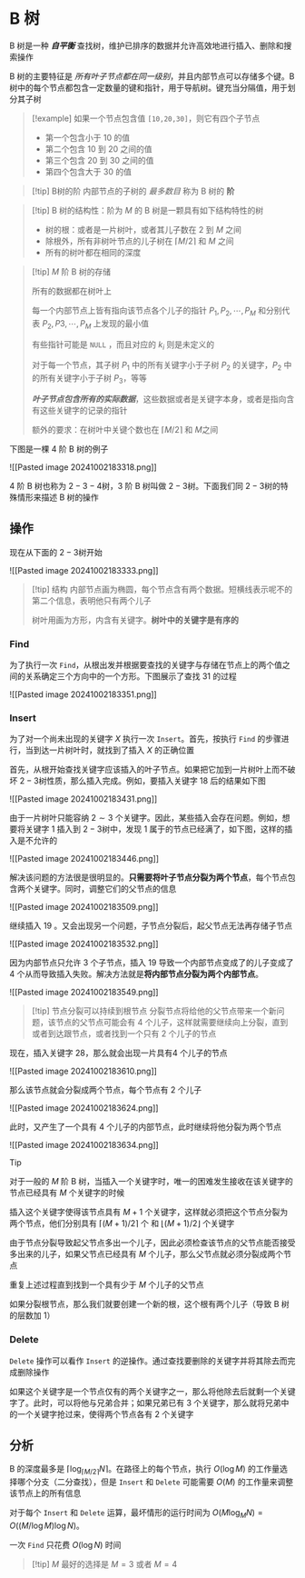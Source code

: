 # B 树

B 树是一种 **_自平衡_** 查找树，维护已排序的数据并允许高效地进行插入、删除和搜索操作

B 树的主要特征是 _所有叶子节点都在同一级别_，并且内部节点可以存储多个键。B 树中的每个节点都包含一定数量的键和指针，用于导航树。键充当分隔值，用于划分其子树

> [!example] 
> 如果一个节点包含值 `[10,20,30]`，则它有四个子节点
> + 第一个包含小于 10 的值
> + 第二个包含 10 到 20 之间的值
> + 第三个包含 20 到 30 之间的值
> + 第四个包含大于 30 的值

> [!tip] B树的阶
> 内部节点的子树的 _最多数目_ 称为 B 树的 **阶**

> [!tip] B 树的结构性：阶为 $M$  的 B 树是一颗具有如下结构特性的树
> + 树的根：或者是一片树叶，或者其儿子数在 $2$ 到 $M$ 之间
> + 除根外，所有非树叶节点的儿子树在 $\lceil M / 2 \rceil$ 和 $M$ 之间
> + 所有的树叶都在相同的深度
> 

> [!tip] $M$ 阶 B 树的存储
>  
> 所有的数据都在树叶上
> 
> 每一个内部节点上皆有指向该节点各个儿子的指针 $P_1,P_2,\cdots, P_M$ 和分别代表 $P_2, P3,\cdots, P_M$ 上发现的最小值
>
>有些指针可能是 `NULL` ，而且对应的 $k_i$ 则是未定义的
>
>对于每一个节点，其子树 $P_1$ 中的所有关键字小于子树 $P_2$ 的关键字，$P_2$ 中的所有关键字小于子树 $P_3$，等等
>
>**_叶子节点包含所有的实际数据_**，这些数据或者是关键字本身，或者是指向含有这些关键字的记录的指针
>
>额外的要求：在树叶中关键个数也在 $\lceil M/2 \rceil$ 和 $M$之间

下图是一棵 $4$ 阶 B 树的例子

![[Pasted image 20241002183318.png]]

$4$ 阶 B 树也称为 $2-3-4$树，$3$ 阶 B 树叫做 $2-3$树。下面我们同 $2-3$树的特殊情形来描述 B 树的操作

## 操作

现在从下面的 $2-3$树开始

![[Pasted image 20241002183333.png]]

> [!tip] 结构
> 内部节点画为椭圆，每个节点含有两个数据。短横线表示呢不的第二个信息，表明他只有两个儿子
> 
> 树叶用画为方形，内含有关键字。**树叶中的关键字是有序的**

### Find

为了执行一次 `Find`，从根出发并根据要查找的关键字与存储在节点上的两个值之间的关系确定三个方向中的一个方形。下图展示了查找 $31$ 的过程

![[Pasted image 20241002183351.png]]

### Insert

为了对一个尚未出现的关键字 $X$ 执行一次 `Insert`。首先，按执行 `Find` 的步骤进行，当到达一片树叶时，就找到了插入 $X$ 的正确位置

首先，从根开始查找关键字应该插入的叶子节点。如果把它加到一片树叶上而不破坏 $2-3$树性质，那么插入完成。例如，要插入关键字 $18$ 后的结果如下图

![[Pasted image 20241002183431.png]]

由于一片树叶只能容纳 $2\sim 3$ 个关键字。因此，某些插入会存在问题。例如，想要将关键字 $1$ 插入到 $2-3$树中，发现 $1$ 属于的节点已经满了，如下图，这样的插入是不允许的

![[Pasted image 20241002183446.png]]

解决该问题的方法很是很明显的。**只需要将叶子节点分裂为两个节点**，每个节点包含两个关键字。同时，调整它们的父节点的信息

![[Pasted image 20241002183509.png]]

继续插入 $19$ 。又会出现另一个问题，子节点分裂后，起父节点无法再存储子节点

![[Pasted image 20241002183532.png]]

因为内部节点只允许 $3$ 个子节点，插入 $19$ 导致一个内部节点变成了的儿子变成了 $4$ 个从而导致插入失败。解决方法就是**将内部节点分裂为两个内部节点**。

![[Pasted image 20241002183549.png]]

> [!tip] 节点分裂可以持续到根节点
> 分裂节点将给他的父节点带来一个新问题，该节点的父节点可能会有 $4$ 个儿子，这样就需要继续向上分裂，直到或者到达跟节点，或者找到一个只有 $2$ 个儿子的节点

现在，插入关键字 $28$，那么就会出现一片具有$4$ 个儿子的节点

![[Pasted image 20241002183610.png]]

那么该节点就会分裂成两个节点，每个节点有 $2$ 个儿子

![[Pasted image 20241002183624.png]]

此时，又产生了一个具有 $4$ 个儿子的内部节点，此时继续将他分裂为两个节点

![[Pasted image 20241002183634.png]]


> [!tip]
> 对于一般的 $M$ 阶 B 树，当插入一个关键字时，唯一的困难发生接收在该关键字的节点已经具有 $M$ 个关键字的时候
> 
> 插入这个关键字使得该节点具有 $M+1$ 个关键字，这样就必须把这个节点分裂为两个节点，他们分别具有 $\lceil (M+1) / 2 \rceil$ 个 和 $\lfloor (M+1)/2 \rfloor$ 个关键字
> 
> 由于节点分裂导致起父节点多出一个儿子，因此必须检查该节点的父节点能否接受多出来的儿子，如果父节点已经具有 $M$ 个儿子，那么父节点就必须分裂成两个节点
> 
> 重复上述过程直到找到一个具有少于 $M$ 个儿子的父节点
> 
> 如果分裂根节点，那么我们就要创建一个新的根，这个根有两个儿子（导致 B 树的层数加 $1$）

### Delete

`Delete` 操作可以看作 `Insert` 的逆操作。通过查找要删除的关键字并将其除去而完成删除操作

如果这个关键字是一个节点仅有的两个关键字之一，那么将他除去后就剩一个关键字了。此时，可以将他与兄弟合并；如果兄弟已有 $3$ 个关键字，那么就将兄弟中的一个关键字抢过来，使得两个节点各有 $2$ 个关键字

## 分析

B 的深度最多是 $\lceil \log_{\lceil M / 2 \rceil} N \rceil$。在路径上的每个节点，执行 $O(\log M)$ 的工作量选择哪个分支（二分查找），但是 `Insert` 和 `Delete` 可能需要 $O(M)$ 的工作量来调整该节点上的所有信息

对于每个 `Insert` 和 `Delete` 运算，最坏情形的运行时间为 $O(M \log_M N) = O((M/ \log M) \log N)$。

一次 `Find` 只花费 $O(\log N)$ 时间

> [!tip] $M$  最好的选择是 $M=3$ 或者 $M=4$
